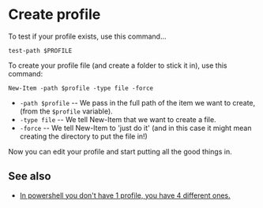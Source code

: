 ﻿# Create profile

To test if your profile exists, use this command...

	test-path $PROFILE

To create your profile file (and create a folder to stick it in), use this command:

	New-Item -path $profile -type file -force

- `-path $profile` -- We pass in the full path of the item we want to create, (from the `$profile` variable).
- `-type file` -- We tell New-Item that we want to create a file.
- `-force` -- We tell New-Item to 'just do it' (and in this case it might mean creating the directory to put the file in!)

Now you can edit your profile and start putting all the good things in.

## See also

- [In powershell you don't have 1 profile, you have 4 different ones.](profile_4_different_ones.md)
